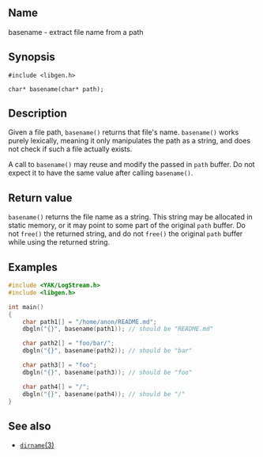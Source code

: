 ## Name

basename - extract file name from a path

## Synopsis

```**c++
#include <libgen.h>

char* basename(char* path);
```

## Description

Given a file path, `basename()` returns that file's name. `basename()` works
purely lexically, meaning it only manipulates the path as a string, and does
not check if such a file actually exists.

A call to `basename()` may reuse and modify the passed in `path` buffer. Do not
expect it to have the same value after calling `basename()`.

## Return value

`basename()` returns the file name as a string. This string may be allocated
in static memory, or it may point to some part of the original `path` buffer.
Do not `free()` the returned string, and do not `free()` the original `path`
buffer while using the returned string.

## Examples

```c++
#include <YAK/LogStream.h>
#include <libgen.h>

int main()
{
    char path1[] = "/home/anon/README.md";
    dbgln("{}", basename(path1)); // should be "README.md"

    char path2[] = "foo/bar/";
    dbgln("{}", basename(path2)); // should be "bar"

    char path3[] = "foo";
    dbgln("{}", basename(path3)); // should be "foo"

    char path4[] = "/";
    dbgln("{}", basename(path4)); // should be "/"
}
```

## See also

* [`dirname`(3)](dirname.md)
